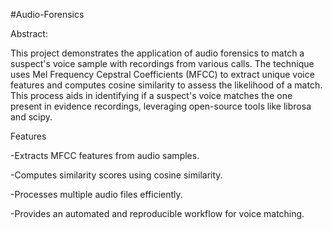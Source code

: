 #Audio-Forensics

Abstract:

This project demonstrates the application of audio forensics to match a suspect's voice sample with recordings from various calls. The technique uses Mel Frequency Cepstral Coefficients (MFCC) to extract unique voice features and computes cosine similarity to assess the likelihood of a match. This process aids in identifying if a suspect's voice matches the one present in evidence recordings, leveraging open-source tools like librosa and scipy.

Features

-Extracts MFCC features from audio samples.

-Computes similarity scores using cosine similarity.

-Processes multiple audio files efficiently.

-Provides an automated and reproducible workflow for voice matching.
